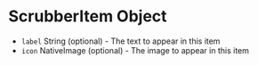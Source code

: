 # ScrubberItem Object

* `label` String (optional) - The text to appear in this item
* `icon` NativeImage (optional) - The image to appear in this item